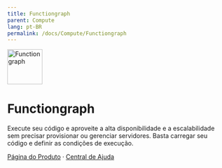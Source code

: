 ```yaml
---
title: Functiongraph
parent: Compute
lang: pt-BR
permalink: /docs/Compute/Functiongraph
---
```


<img src="https://res-static.hc-cdn.cn/cloudbu-site/public/new-product-icon/Compute/FunctionGraph.png" width="80" height="80" alt="Functiongraph">

# Functiongraph

Execute seu código e aproveite a alta disponibilidade e a escalabilidade sem precisar provisionar ou gerenciar servidores. Basta carregar seu código e definir as condições de execução.

[Página do Produto](https://www.huaweicloud.com/intl/pt-br/product/functiongraph.html) &middot;
[Central de Ajuda](https://support.huaweicloud.com/intl/pt-br/functiongraph/index.html)


